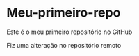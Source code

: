 # Meu-primeiro-repo
Este é o meu primeiro repositório no GitHub


Fiz uma alteração no repositório remoto 
